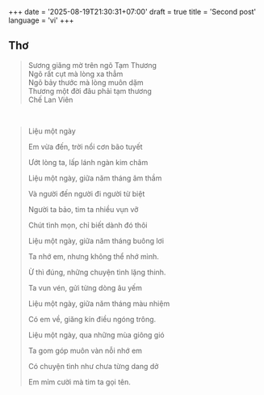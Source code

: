 +++
date = '2025-08-19T21:30:31+07:00'
draft = true
title = 'Second post'
language = 'vi'
+++


## Thơ

<blockquote class="poem">
Sương giăng mờ trên ngõ Tạm Thương <br/>
Ngõ rất cụt mà lòng xa thẳm <br />
Ngõ bảy thước mà lòng muôn dặm <br />
Thương một đời đâu phải tạm thương <br />
<span class="poem-author">Chế Lan Viên</span>
</blockquote>

<br/>

<blockquote class="poem">
Liệu một ngày

Em vừa đến, trời nổi cơn bão tuyết

Ướt lòng ta, lấp lánh ngàn kim châm

Liệu một ngày, giữa năm tháng âm thầm

Và người đến người đi người từ biệt

Người ta bảo, tim ta nhiều vụn vỡ

Chút tình mọn, chỉ biết dành đó thôi

Liệu một ngày, giữa năm tháng buông lơi

Ta nhớ em, nhưng không thể nhớ mình.

Ừ thì đúng, những chuyện tình lặng thinh.

Ta vun vén, gửi từng dòng âu yếm

Liệu một ngày, giữa năm tháng màu nhiệm

Có em về, giăng kín điều ngóng trông.

Liệu một ngày, qua những mùa giông gió

Ta gom góp muôn vàn nỗi nhớ em

Có chuyện tình như chưa từng dang dở

Em mỉm cười mà tim ta gọi tên.
</blockquote>